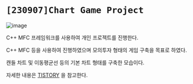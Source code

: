 # ```[230907]Chart Game Project```
![image](https://github.com/d0bee/Chart_game2/assets/140006827/7f25e046-bc65-43b2-97bf-13ee01f08f4a)

C++ MFC 프레임워크를 사용하여 개인 프로젝트를 진행한다.

C++ MFC 등을 사용하여 진행하였으며 모의투자 형태의 게임 구축을 목표로 하였다.

캔들 차트 및 이동평균선 등의 기본 차트 형태를 구축한 모습이다.

자세한 내용은 [TISTORY](https://gilded-saltopus-f44.notion.site/Unity-to-Server-1-7b0cf32f8de745aa90a7081b8474e990?pvs=4](https://d0be.tistory.com/11)https://d0be.tistory.com/11) 을 참고한다.
